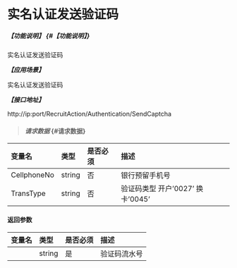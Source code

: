 # 实名认证发送验证码

##### _【功能说明】_ {#【功能说明】}

实名认证发送验证码

_**【应用场景】**_

实名认证发送验证码

_**【接口地址】**_

http://ip:port/RecruitAction/Authentication/SendCaptcha
> #### _请求数据_ {#请求数据}

| 变量名 | 类型 | 是否必须 | 描述 |
| :--- | :--- | :--- | :--- |
| CellphoneNo | string | 否 | 银行预留手机号 |
| TransType | string | 否 |验证码类型 开户’0027’ 换卡’0045’ |




#### 返回参数

| 变量名 | 类型 | 是否必须 | 描述 |
| :--- | :--- | :--- | :--- |
|  | string | 是 | 验证码流水号 |



